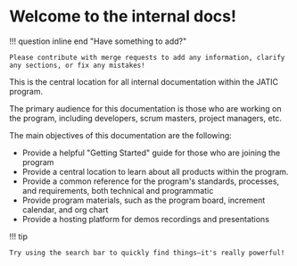 # Welcome to the internal docs!

!!! question inline end "Have something to add?"

    Please contribute with merge requests to add any information, clarify any sections, or fix any mistakes!

This is the central location for all internal documentation within the JATIC program. 

The primary audience for this documentation is those who are working on the program, including developers, scrum masters, project managers, etc. 

The main objectives of this documentation are the following:

- Provide a helpful "Getting Started" guide for those who are joining the program
- Provide a central location to learn about all products within the program.
- Provide a common reference for the program's standards, processes, and requirements, both technical and programmatic
- Provide program materials, such as the program board, increment calendar, and org chart
- Provide a hosting platform for demos recordings and presentations

!!! tip

    Try using the search bar to quickly find things—it's really powerful!
